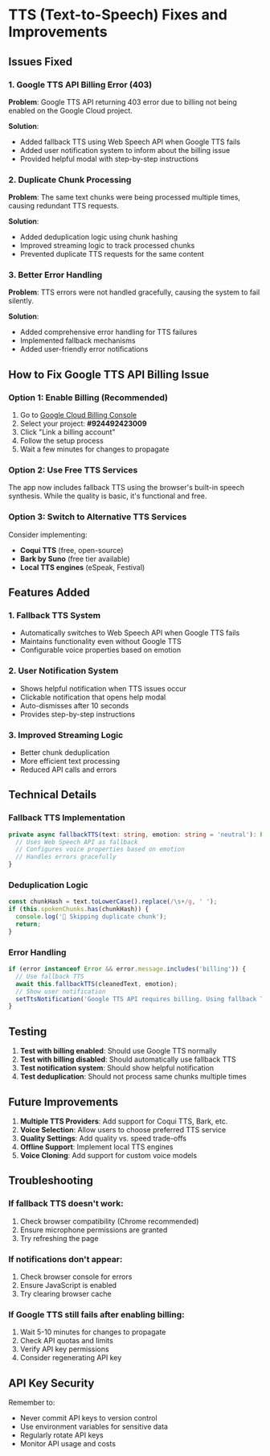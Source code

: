 # TTS (Text-to-Speech) Fixes and Improvements

## Issues Fixed

### 1. Google TTS API Billing Error (403)
**Problem**: Google TTS API returning 403 error due to billing not being enabled on the Google Cloud project.

**Solution**: 
- Added fallback TTS using Web Speech API when Google TTS fails
- Added user notification system to inform about the billing issue
- Provided helpful modal with step-by-step instructions

### 2. Duplicate Chunk Processing
**Problem**: The same text chunks were being processed multiple times, causing redundant TTS requests.

**Solution**:
- Added deduplication logic using chunk hashing
- Improved streaming logic to track processed chunks
- Prevented duplicate TTS requests for the same content

### 3. Better Error Handling
**Problem**: TTS errors were not handled gracefully, causing the system to fail silently.

**Solution**:
- Added comprehensive error handling for TTS failures
- Implemented fallback mechanisms
- Added user-friendly error notifications

## How to Fix Google TTS API Billing Issue

### Option 1: Enable Billing (Recommended)
1. Go to [Google Cloud Billing Console](https://console.cloud.google.com/billing)
2. Select your project: **#924492423009**
3. Click "Link a billing account"
4. Follow the setup process
5. Wait a few minutes for changes to propagate

### Option 2: Use Free TTS Services
The app now includes fallback TTS using the browser's built-in speech synthesis. While the quality is basic, it's functional and free.

### Option 3: Switch to Alternative TTS Services
Consider implementing:
- **Coqui TTS** (free, open-source)
- **Bark by Suno** (free tier available)
- **Local TTS engines** (eSpeak, Festival)

## Features Added

### 1. Fallback TTS System
- Automatically switches to Web Speech API when Google TTS fails
- Maintains functionality even without Google TTS
- Configurable voice properties based on emotion

### 2. User Notification System
- Shows helpful notification when TTS issues occur
- Clickable notification that opens help modal
- Auto-dismisses after 10 seconds
- Provides step-by-step instructions

### 3. Improved Streaming Logic
- Better chunk deduplication
- More efficient text processing
- Reduced API calls and errors

## Technical Details

### Fallback TTS Implementation
```typescript
private async fallbackTTS(text: string, emotion: string = 'neutral'): Promise<void> {
  // Uses Web Speech API as fallback
  // Configures voice properties based on emotion
  // Handles errors gracefully
}
```

### Deduplication Logic
```typescript
const chunkHash = text.toLowerCase().replace(/\s+/g, ' ');
if (this.spokenChunks.has(chunkHash)) {
  console.log('🔁 Skipping duplicate chunk');
  return;
}
```

### Error Handling
```typescript
if (error instanceof Error && error.message.includes('billing')) {
  // Use fallback TTS
  await this.fallbackTTS(cleanedText, emotion);
  // Show user notification
  setTtsNotification('Google TTS API requires billing. Using fallback TTS.');
}
```

## Testing

1. **Test with billing enabled**: Should use Google TTS normally
2. **Test with billing disabled**: Should automatically use fallback TTS
3. **Test notification system**: Should show helpful notification
4. **Test deduplication**: Should not process same chunks multiple times

## Future Improvements

1. **Multiple TTS Providers**: Add support for Coqui TTS, Bark, etc.
2. **Voice Selection**: Allow users to choose preferred TTS service
3. **Quality Settings**: Add quality vs. speed trade-offs
4. **Offline Support**: Implement local TTS engines
5. **Voice Cloning**: Add support for custom voice models

## Troubleshooting

### If fallback TTS doesn't work:
1. Check browser compatibility (Chrome recommended)
2. Ensure microphone permissions are granted
3. Try refreshing the page

### If notifications don't appear:
1. Check browser console for errors
2. Ensure JavaScript is enabled
3. Try clearing browser cache

### If Google TTS still fails after enabling billing:
1. Wait 5-10 minutes for changes to propagate
2. Check API quotas and limits
3. Verify API key permissions
4. Consider regenerating API key

## API Key Security

Remember to:
- Never commit API keys to version control
- Use environment variables for sensitive data
- Regularly rotate API keys
- Monitor API usage and costs 
